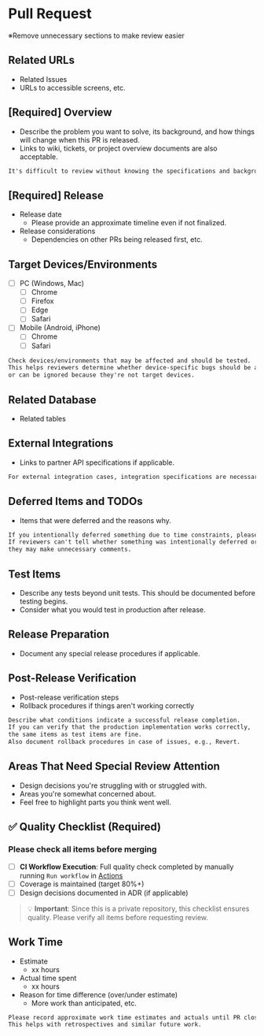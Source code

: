 # Pull Request

※Remove unnecessary sections to make review easier

## Related URLs

- Related Issues
- URLs to accessible screens, etc.

## [Required] Overview

- Describe the problem you want to solve, its background, and how things will change when this PR is released.
- Links to wiki, tickets, or project overview documents are also acceptable.

```txt
It's difficult to review without knowing the specifications and background.
```

## [Required] Release

- Release date
  - Please provide an approximate timeline even if not finalized.
- Release considerations
  - Dependencies on other PRs being released first, etc.

## Target Devices/Environments

- [ ] PC (Windows, Mac)
  - [ ] Chrome
  - [ ] Firefox
  - [ ] Edge
  - [ ] Safari
- [ ] Mobile (Android, iPhone)
  - [ ] Chrome
  - [ ] Safari

```txt
Check devices/environments that may be affected and should be tested.
This helps reviewers determine whether device-specific bugs should be addressed
or can be ignored because they're not target devices.
```

## Related Database

- Related tables

## External Integrations

- Links to partner API specifications if applicable.

```txt
For external integration cases, integration specifications are necessary for review.
```

## Deferred Items and TODOs

- Items that were deferred and the reasons why.

```txt
If you intentionally deferred something due to time constraints, please document it.
If reviewers can't tell whether something was intentionally deferred or overlooked,
they may make unnecessary comments.
```

## Test Items

- Describe any tests beyond unit tests. This should be documented before testing begins.
- Consider what you would test in production after release.

## Release Preparation

- Document any special release procedures if applicable.

## Post-Release Verification

- Post-release verification steps
- Rollback procedures if things aren't working correctly

```txt
Describe what conditions indicate a successful release completion.
If you can verify that the production implementation works correctly,
the same items as test items are fine.
Also document rollback procedures in case of issues, e.g., Revert.
```

## Areas That Need Special Review Attention

- Design decisions you're struggling with or struggled with.
- Areas you're somewhat concerned about.
- Feel free to highlight parts you think went well.

## ✅ Quality Checklist (Required)

### Please check all items before merging

- [ ] **CI Workflow Execution**: Full quality check completed by manually running `Run workflow` in [Actions](../actions/workflows/test-and-build.yml)
- [ ] Coverage is maintained (target 80%+)
- [ ] Design decisions documented in ADR (if applicable)

> 💡 **Important**: Since this is a private repository, this checklist ensures quality. Please verify all items before requesting review.

## Work Time

- Estimate
  - xx hours
- Actual time spent
  - xx hours
- Reason for time difference (over/under estimate)
  - More work than anticipated, etc.

```txt
Please record approximate work time estimates and actuals until PR closure.
This helps with retrospectives and similar future work.
```
